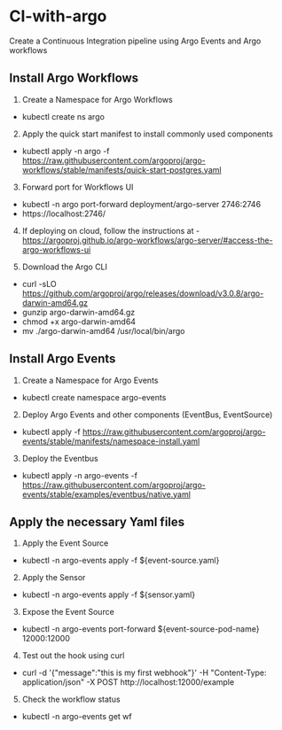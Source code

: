 # CI-with-argo

Create a Continuous Integration pipeline using Argo Events and Argo workflows

## Install Argo Workflows

1) Create a Namespace for Argo Workflows
  - kubectl create ns argo

2) Apply the quick start manifest to install commonly used components
  - kubectl apply -n argo -f https://raw.githubusercontent.com/argoproj/argo-workflows/stable/manifests/quick-start-postgres.yaml

3) Forward port for Workflows UI
  - kubectl -n argo port-forward deployment/argo-server 2746:2746
  - https://localhost:2746/

4) If deploying on cloud, follow the instructions at - https://argoproj.github.io/argo-workflows/argo-server/#access-the-argo-workflows-ui

5) Download the Argo CLI
  - curl -sLO https://github.com/argoproj/argo/releases/download/v3.0.8/argo-darwin-amd64.gz
  - gunzip argo-darwin-amd64.gz
  - chmod +x argo-darwin-amd64
  - mv ./argo-darwin-amd64 /usr/local/bin/argo

## Install Argo Events

1) Create a Namespace for Argo Events
  - kubectl create namespace argo-events

2) Deploy Argo Events and other components (EventBus, EventSource)
  - kubectl apply -f https://raw.githubusercontent.com/argoproj/argo-events/stable/manifests/namespace-install.yaml

3) Deploy the Eventbus
  - kubectl apply -n argo-events -f https://raw.githubusercontent.com/argoproj/argo-events/stable/examples/eventbus/native.yaml

## Apply the necessary Yaml files

1) Apply the Event Source
  - kubectl -n argo-events apply -f ${event-source.yaml}

2) Apply the Sensor
  - kubectl -n argo-events apply -f ${sensor.yaml}

3) Expose the Event Source
  - kubectl -n argo-events port-forward ${event-source-pod-name} 12000:12000

4) Test out the hook using curl
  - curl -d '{"message":"this is my first webhook"}' -H "Content-Type: application/json" -X POST http://localhost:12000/example

5) Check the workflow status
  - kubectl -n argo-events get wf


